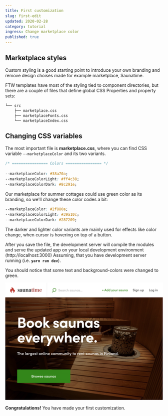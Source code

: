 ```yaml
---
title: First customization
slug: first-edit
updated: 2020-02-28
category: tutorial
ingress: Change marketplace color
published: true
---
```


## Marketplace styles

Custom styling is a good starting point to introduce your own branding
and remove design choises made for example marketplace, Saunatime.

FTW templates have most of the styling tied to component directories,
but there are a couple of files that define global CSS Properties and
property sets:

```shell
└── src
    ├── marketplace.css
    ├── marketplaceFonts.css
    └── marketplaceIndex.css
```

## Changing CSS variables

The most important file is **marketplace.css**, where you can find CSS
variable `--marketplaceColor` and its two variants.

```css
/* ================ Colors ================ */

--marketplaceColor: #38a70a;
--marketplaceColorLight: #ff4c38;
--marketplaceColorDark: #8c291e;
```

Our marketplace for summer cottages could use green color as its
branding, so we'll change these color codes a bit:

```css
--marketplaceColor: #2f880a;
--marketplaceColorLight: #39a10c;
--marketplaceColorDark: #287209;
```

The darker and lighter color variants are mainly used for effects like
color change, when cursor is hovering on top of a button.

After you save the file, the development server will compile the modules
and serve the updated app on your local development environment
(http://localhost:3000) Assuming, that you have development server
running (i.e. **`yarn run dev`**).

You should notice that some text and background-colors were changed to
green.

![Hero section after changing the marketplace color](./marketplace-color-changed.png)

**Congratulations!** You have made your first customization.
